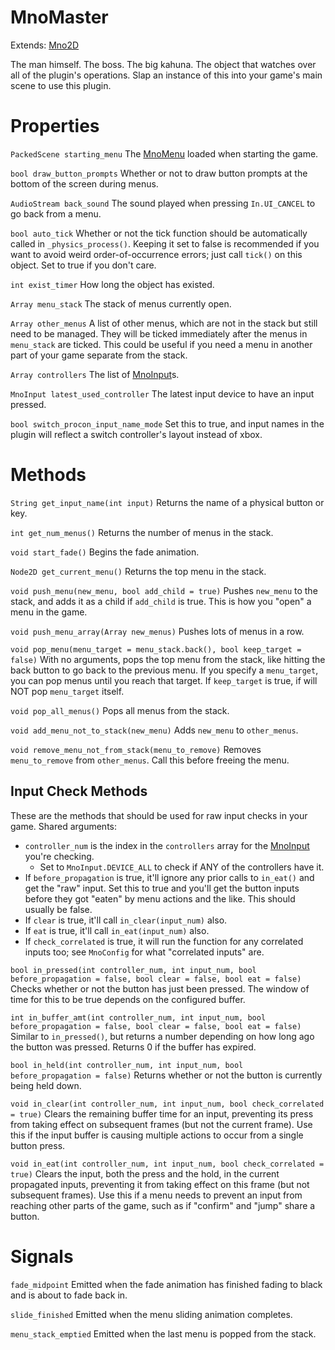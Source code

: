 # MnoMaster

Extends: [Mno2D](mno2d.md)

The man himself. The boss. The big kahuna. The object that watches over all of the plugin's operations. Slap an instance of this into your game's main scene to use this plugin.

# Properties

`PackedScene starting_menu` The [MnoMenu](mnomenu.md) loaded when starting the game.

`bool draw_button_prompts` Whether or not to draw button prompts at the bottom of the screen during menus.

`AudioStream back_sound` The sound played when pressing `In.UI_CANCEL` to go back from a menu.

`bool auto_tick` Whether or not the tick function should be automatically called in `_physics_process()`. Keeping it set to false is recommended if you want to avoid weird order-of-occurrence errors; just call `tick()` on this object. Set to true if you don't care.

`int exist_timer` How long the object has existed.

`Array menu_stack` The stack of menus currently open.

`Array other_menus` A list of other menus, which are not in the stack but still need to be managed. They will be ticked immediately after the menus in `menu_stack` are ticked. This could be useful if you need a menu in another part of your game separate from the stack.

`Array controllers` The list of [MnoInput](mnoinput.md)s.

`MnoInput latest_used_controller` The latest input device to have an input pressed.

`bool switch_procon_input_name_mode` Set this to true, and input names in the plugin will reflect a switch controller's layout instead of xbox.

# Methods

`String get_input_name(int input)` Returns the name of a physical button or key.

`int get_num_menus()` Returns the number of menus in the stack.

`void start_fade()` Begins the fade animation.

`Node2D get_current_menu()` Returns the top menu in the stack.

`void push_menu(new_menu, bool add_child = true)` Pushes `new_menu` to the stack, and adds it as a child if `add_child` is true. This is how you "open" a menu in the game.

`void push_menu_array(Array new_menus)` Pushes lots of menus in a row.

`void pop_menu(menu_target = menu_stack.back(), bool keep_target = false)` With no arguments, pops the top menu from the stack, like hitting the back button to go back to the previous menu. If you specify a `menu_target`, you can pop menus until you reach that target. If `keep_target` is true, if will NOT pop `menu_target` itself.

`void pop_all_menus()` Pops all menus from the stack.

`void add_menu_not_to_stack(new_menu)` Adds `new_menu` to `other_menus`.

`void remove_menu_not_from_stack(menu_to_remove)` Removes `menu_to_remove` from `other_menus`. Call this before freeing the menu.

## Input Check Methods

These are the methods that should be used for raw input checks in your game. Shared arguments:
- `controller_num` is the index in the `controllers` array for the [MnoInput](mnoinput.md) you're checking.
  - Set to `MnoInput.DEVICE_ALL` to check if ANY of the controllers have it.
- If `before_propagation` is true, it'll ignore any prior calls to `in_eat()` and get the "raw" input. Set this to true and you'll get the button inputs before they got "eaten" by menu actions and the like. This should usually be false.
- If `clear` is true, it'll call `in_clear(input_num)` also.
- If `eat` is true, it'll call `in_eat(input_num)` also.
- If `check_correlated` is true, it will run the function for any correlated inputs too; see `MnoConfig` for what "correlated inputs" are.

`bool in_pressed(int controller_num, int input_num, bool before_propagation = false, bool clear = false, bool eat = false)` Checks whether or not the button has just been pressed. The window of time for this to be true depends on the configured buffer.

`int in_buffer_amt(int controller_num, int input_num, bool before_propagation = false, bool clear = false, bool eat = false)` Similar to `in_pressed()`, but returns a number depending on how long ago the button was pressed. Returns 0 if the buffer has expired.

`bool in_held(int controller_num, int input_num, bool before_propagation = false)` Returns whether or not the button is currently being held down.

`void in_clear(int controller_num, int input_num, bool check_correlated = true)` Clears the remaining buffer time for an input, preventing its press from taking effect on subsequent frames (but not the current frame). Use this if the input buffer is causing multiple actions to occur from a single button press.

`void in_eat(int controller_num, int input_num, bool check_correlated = true)` Clears the input, both the press and the hold, in the current propagated inputs, preventing it from taking effect on this frame (but not subsequent frames). Use this if a menu needs to prevent an input from reaching other parts of the game, such as if "confirm" and "jump" share a button.

# Signals

`fade_midpoint` Emitted when the fade animation has finished fading to black and is about to fade back in.

`slide_finished` Emitted when the menu sliding animation completes.

`menu_stack_emptied` Emitted when the last menu is popped from the stack.